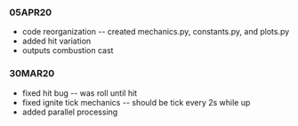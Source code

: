 ### 05APR20
* code reorganization -- created mechanics.py, constants.py, and plots.py
* added hit variation
* outputs combustion cast

### 30MAR20
* fixed hit bug -- was roll until hit
* fixed ignite tick mechanics -- should be tick every 2s while up
* added parallel processing
